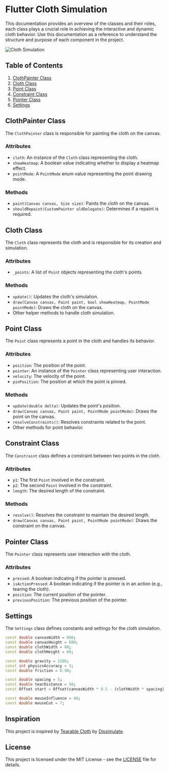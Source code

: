 # Flutter Cloth Simulation

This documentation provides an overview of the classes and their roles, each class plays a crucial role in achieving the interactive and dynamic cloth behavior. Use this documentation as a reference to understand the structure and purpose of each component in the project.

![Cloth Simulation](/flutter_tearable_cloth.gif)

## Table of Contents

1. [ClothPainter Class](#clothpainter-class)
2. [Cloth Class](#cloth-class)
3. [Point Class](#point-class)
4. [Constraint Class](#constraint-class)
5. [Pointer Class](#pointer-class)
6. [Settings](#settings)

## ClothPainter Class

The `ClothPainter` class is responsible for painting the cloth on the canvas.

### Attributes

- `cloth`: An instance of the `Cloth` class representing the cloth.
- `showHeatmap`: A boolean value indicating whether to display a heatmap effect.
- `pointMode`: A `PointMode` enum value representing the point drawing mode.

### Methods

- `paint(Canvas canvas, Size size)`: Paints the cloth on the canvas.
- `shouldRepaint(CustomPainter oldDelegate)`: Determines if a repaint is required.

## Cloth Class

The `Cloth` class represents the cloth and is responsible for its creation and simulation.

### Attributes

- `_points`: A list of `Point` objects representing the cloth's points.

### Methods

- `update()`: Updates the cloth's simulation.
- `draw(Canvas canvas, Paint paint, bool showHeatmap, PointMode pointMode)`: Draws the cloth on the canvas.
- Other helper methods to handle cloth simulation.

## Point Class

The `Point` class represents a point in the cloth and handles its behavior.

### Attributes

- `position`: The position of the point.
- `pointer`: An instance of the `Pointer` class representing user interaction.
- `velocity`: The velocity of the point.
- `pinPosition`: The position at which the point is pinned.

### Methods

- `update(double delta)`: Updates the point's position.
- `draw(Canvas canvas, Paint paint, PointMode pointMode)`: Draws the point on the canvas.
- `resolveConstraints()`: Resolves constraints related to the point.
- Other methods for point behavior.

## Constraint Class

The `Constraint` class defines a constraint between two points in the cloth.

### Attributes

- `p1`: The first `Point` involved in the constraint.
- `p2`: The second `Point` involved in the constraint.
- `length`: The desired length of the constraint.

### Methods

- `resolve()`: Resolves the constraint to maintain the desired length.
- `draw(Canvas canvas, Paint paint, PointMode pointMode)`: Draws the constraint on the canvas.

## Pointer Class

The `Pointer` class represents user interaction with the cloth.

### Attributes

- `pressed`: A boolean indicating if the pointer is pressed.
- `isActionPressed`: A boolean indicating if the pointer is in an action (e.g., tearing the cloth).
- `position`: The current position of the pointer.
- `previousPosition`: The previous position of the pointer.

## Settings

The `Settings` class defines constants and settings for the cloth simulation.

```dart
const double canvasWidth = 800;
const double canvasHeight = 600;
const double clothWidth = 80;
const double clothHeight = 60;

const double gravity = 1200;
const int physicsAccuracy = 3;
const double friction = 0.98;

const double spacing = 5;
const double tearDistance = 50;
const Offset start = Offset(canvasWidth * 0.5 - (clothWidth * spacing) * 0.5, 20);

const double mouseInfluence = 40;
const double mouseCut = 7;
```

## Inspiration

This project is inspired by [Tearable Cloth](https://codepen.io/dissimulate/pen/eZxEBO) by [Dissimulate](https://codepen.io/dissimulate).

## License

This project is licensed under the MIT License - see the [LICENSE](/LICENSE) file for details.
